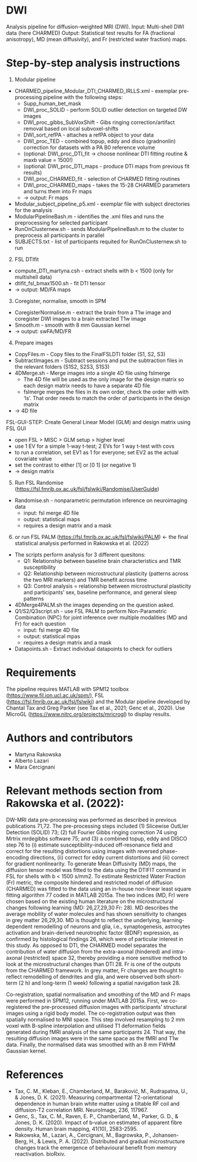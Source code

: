 # DWI
Analysis pipeline for diffusion-weighted MRI (DWI). 
Input: Multi-shell DWI data (here CHARMED)
Output: Statistical test results for FA (fractional anisotropy), MD (mean diffusivity), and Fr (restricted water fraction) maps. 

# Step-by-step analysis instructions

1. Modular pipeline
* CHARMED_pipeline_Modular_DTI_CHARMED_IRLLS.xml - exemplar pre-processing pipeline with the following steps:
  * Supp_human_bet_mask
  * DWI_proc_SOLID - perform SOLID outlier detection on targeted DW images
  * DWI_proc_gibbs_SubVoxShift - Gibs ringing correction/artifact removal based on local subvoxel-shifts
  * DWI_sort_refPA - attaches a refPA object to your data
  * DWI_proc_TED - combined topup, eddy and disco (gradnonlin) correction for datasets with a PA B0 reference volume 
  * (optional: DWI_proc_DTI_fit -> choose nonlinear DTI fitting routine & maxb value = 1500!)
  * (optional: DWI_proc_DTI_maps - produce DTI maps from previous fit results)
  * DWI_proc_CHARMED_fit - selection of CHARMED fitting routines
  * DWI_proc_CHARMED_maps - takes the 15-28 CHARMED parameters and turns them into Fr maps
  * -> output: Fr maps
* Modular_subject_pipeline_p5.xml - exemplar file with subject directories for the analysis
* ModularPipelineBash.m - identifies the .xml files and runs the preprocessing for selected participant
* RunOnClusternew.sh - sends ModularPipelineBash.m to the cluster to preprocess all participants in parallel
* SUBJECTS.txt - list of participants requited for RunOnClusternew.sh to run

2. FSL DTIfit
* compute_DTI_martyna.csh - extract shells with b < 1500 (only for multishell data)
* dtifit_fsl_bmax1500.sh - fit DTI tensor
* -> output: MD/FA maps

3. Coregister, normalise, smooth in SPM
* CoregisterNormalise.m - extract the brain from a T1w image and coregister DWI images to a brain extracted T1w image
* Smooth.m - smooth with 8 mm Gaussian kernel
* -> output: swFA/MD/FR

4. Prepare images
* CopyFiles.m - Copy files to the FinalFSLDTI folder (S1, S2, S3)
* SubtractImages.m - Subtract sessions and put the subtraction files in the relevant folders (S1S2, S2S3, S1S3)
* 4DMerge.sh - Merge images into a single 4D file using fslmerge
  * The 4D file will be used as the only image for the design matrix so each design matrix needs to have a separate 4D file
  * fslmerge merges the files in its own order, check the order with with ‘ls’. That order needs to match the order of participants in the design matrix
* -> 4D file

FSL-GUI-STEP: Create General Linear Model (GLM) and design matrix using FSL GUI
* open FSL > MISC > GLM setup > higher level
* use 1 EV for a simple 1-way t-test; 2 EVs for 1 way t-test with covs
* to run a correlation, set EV1 as 1 for everyone; set EV2 as the actual covariate value
* set the contrast to either [1] or [0 1] (or negative 1)
* -> design matrix

5. Run FSL Randomise (https://fsl.fmrib.ox.ac.uk/fsl/fslwiki/Randomise/UserGuide)
* Randomise.sh - nonparametric permutation inference on neuroimaging data
  * input: fsl merge 4D file
  * output: statistical maps
  * requires a design matrix and a mask

6. or run FSL PALM (https://fsl.fmrib.ox.ac.uk/fsl/fslwiki/PALM) <- the final statistical analysis performed in Rakowska et al. (2022)
* The scripts perform analysis for 3 different quesitons:
  * Q1: Relationship between baseline brain characteristics and TMR susceptibility
  * Q2: Relationship between microstructural plasticity (patterns across the two MRI markers) and TMR benefit across time
  * Q3: Control analysis = relationship between microstructural plasticity and participants' sex, baseline performance, and general sleep patterns
* 4DMerge4PALM.sh the images depending on the question asked. 
* Q1/S2/Q3script.sh - use FSL PALM to perform Non-Parametric Combination (NPC) for joint inference over multiple modalities (MD and Fr) for each question
  * input: fsl merge 4D file
  * output: statistical mpas
  * requires a design matrix and a mask
* Datapoints.sh - Extract individual datapoints to check for outliers

# Requirements

The pipeline requires MATLAB with SPM12 toolbox (https://www.fil.ion.ucl.ac.uk/spm/), FSL (https://fsl.fmrib.ox.ac.uk/fsl/fslwiki) and the Modular pipeline developed by Chantal Tax and Greg Parker (see Tax et al., 2021; Genc et al., 2020). Use MicroGL (https://www.nitrc.org/projects/mricrogl) to display results.

# Authors and contributors
* Martyna Rakowska
* Alberto Lazari
* Mara Cercignani

# Relevant methods section from Rakowska et al. (2022):

DW-MRI data pre-processing was performed as described in previous publications 71,72. The pre-processing steps included (1) Slicewise OutLIer Detection (SOLID) 73; (2) full Fourier Gibbs ringing correction 74 using Mrtrix mrdegibbs software 75; and (3) a combined topup, eddy and DISCO step 76 to (i) estimate susceptibility-induced off-resonance field and correct for the resulting distortions using images with reversed phase-encoding directions, (ii) correct for eddy current distortions and (iii) correct for gradient nonlinearity. To generate Mean Diffusivity (MD) maps, the diffusion tensor model was fitted to the data using the DTIFIT command in FSL for shells with b < 1500 s/mm2. To estimate Restricted Water Fraction (Fr) metric, the composite hindered and restricted model of diffusion (CHARMED) was fitted to the data using an in-house non-linear least square fitting algorithm 77 coded in MATLAB 2015a. The two indices (MD, Fr) were chosen based on the existing human literature on the microstructural changes following learning (MD: 26,27,29,30 Fr: 28). MD describes the average mobility of water molecules and has shown sensitivity to changes in grey matter 26,29,30. MD is thought to reflect the underlying, learning-dependent remodelling of neurons and glia, i.e., synaptogenesis, astrocytes activation and brain-derived neurotrophic factor (BDNF) expression, as confirmed by histological findings 26, which were of particular interest in this study. As opposed to DTI, the CHARMED model separates the contribution of water diffusion from the extra-axonal (hindered) and intra-axonal (restricted) space 32, thereby providing a more sensitive method to look at the microstructural changes than DTI 28. Fr is one of the outputs from the CHARMED framework. In grey matter, Fr changes are thought to reflect remodelling of dendrites and glia, and were observed both short-term (2 h) and long-term (1 week) following a spatial navigation task 28.

Co-registration, spatial normalisation and smoothing of the MD and Fr maps were performed in SPM12, running under MATLAB 2015a. First, we co-registered the pre-processed diffusion images with participants’ structural images using a rigid body model. The co-registration output was then spatially normalised to MNI space. This step involved resampling to 2 mm voxel with B-spline interpolation and utilised T1 deformation fields generated during fMRI analysis of the same participants 24. That way, the resulting diffusion images were in the same space as the fMRI and T1w data. Finally, the normalised data was smoothed with an 8 mm FWHM Gaussian kernel.

# References
* Tax, C. M., Kleban, E., Chamberland, M., Baraković, M., Rudrapatna, U., & Jones, D. K. (2021). Measuring compartmental T2-orientational dependence in human brain white matter using a tiltable RF coil and diffusion-T2 correlation MRI. NeuroImage, 236, 117967.
* Genc, S., Tax, C. M., Raven, E. P., Chamberland, M., Parker, G. D., & Jones, D. K. (2020). Impact of b‐value on estimates of apparent fibre density. Human brain mapping, 41(10), 2583-2595.
* Rakowska, M., Lazari, A., Cercignani, M., Bagrowska, P., Johansen-Berg, H., & Lewis, P. A. (2022). Distributed and gradual microstructure changes track the emergence of behavioural benefit from memory reactivation. bioRxiv.
